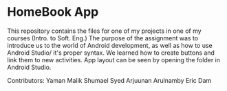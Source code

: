 # HomeBook App
This repository contains the files for one of my projects in one of my courses (Intro. to Soft. Eng.)
The purpose of the assignment was to introduce us to the world of Android development, as well as how to
use Android Studio/ it's proper syntax. We learned how to create buttons and link them to new activities. 
App layout can be seen  by opening the folder in Android Studio. 

Contributors:
Yaman Malik 
Shumael Syed
Arjuunan Arulnamby 
Eric Dam 



